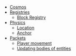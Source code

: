 <!-- See README.md for info on how to view documentation. -->

<!-- 
For mermaid js syntax, see here: https://mermaid.js.org/syntax/

The mermaid markdown syntax highlighting + markdown preview mermaid plugins are nice to have for VS code
-->

- [Cosmos](./index.md)
- [Registries](./registries/index.md)
  - [Block Registry](./registries/block.md)
- [Physics](./physics/index.md)
  - [Location](./physics/location.md)
  - [Anchor](./physics/anchor.md)
- [Packets](./packets/index.md)
  - [Player movement](./packets/player-movement.md)
  - [Updating bodies of entities](./packets/bulk-bodies.md)